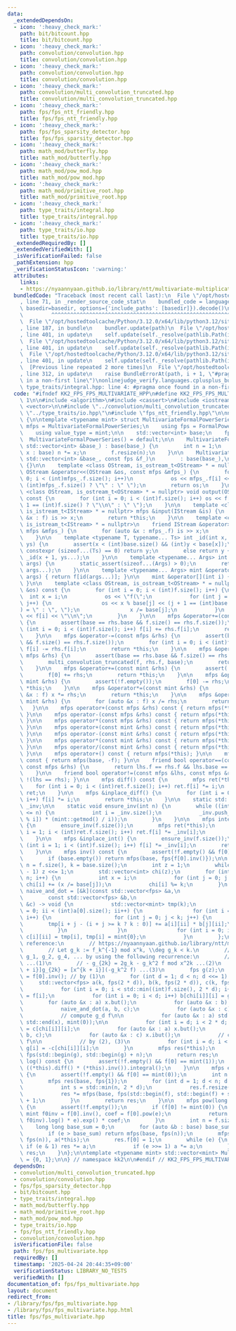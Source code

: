 ```yaml
---
data:
  _extendedDependsOn:
  - icon: ':heavy_check_mark:'
    path: bit/bitcount.hpp
    title: bit/bitcount.hpp
  - icon: ':heavy_check_mark:'
    path: convolution/convolution.hpp
    title: convolution/convolution.hpp
  - icon: ':heavy_check_mark:'
    path: convolution/convolution.hpp
    title: convolution/convolution.hpp
  - icon: ':heavy_check_mark:'
    path: convolution/multi_convolution_truncated.hpp
    title: convolution/multi_convolution_truncated.hpp
  - icon: ':heavy_check_mark:'
    path: fps/fps_ntt_friendly.hpp
    title: fps/fps_ntt_friendly.hpp
  - icon: ':heavy_check_mark:'
    path: fps/fps_sparsity_detector.hpp
    title: fps/fps_sparsity_detector.hpp
  - icon: ':heavy_check_mark:'
    path: math_mod/butterfly.hpp
    title: math_mod/butterfly.hpp
  - icon: ':heavy_check_mark:'
    path: math_mod/pow_mod.hpp
    title: math_mod/pow_mod.hpp
  - icon: ':heavy_check_mark:'
    path: math_mod/primitive_root.hpp
    title: math_mod/primitive_root.hpp
  - icon: ':heavy_check_mark:'
    path: type_traits/integral.hpp
    title: type_traits/integral.hpp
  - icon: ':heavy_check_mark:'
    path: type_traits/io.hpp
    title: type_traits/io.hpp
  _extendedRequiredBy: []
  _extendedVerifiedWith: []
  _isVerificationFailed: false
  _pathExtension: hpp
  _verificationStatusIcon: ':warning:'
  attributes:
    links:
    - https://nyaannyaan.github.io/library/ntt/multivariate-multiplication.hpp
  bundledCode: "Traceback (most recent call last):\n  File \"/opt/hostedtoolcache/Python/3.12.0/x64/lib/python3.12/site-packages/onlinejudge_verify/documentation/build.py\"\
    , line 71, in _render_source_code_stat\n    bundled_code = language.bundle(stat.path,\
    \ basedir=basedir, options={'include_paths': [basedir]}).decode()\n          \
    \         ^^^^^^^^^^^^^^^^^^^^^^^^^^^^^^^^^^^^^^^^^^^^^^^^^^^^^^^^^^^^^^^^^^^^^^^^^^^^^^^^^\n\
    \  File \"/opt/hostedtoolcache/Python/3.12.0/x64/lib/python3.12/site-packages/onlinejudge_verify/languages/cplusplus.py\"\
    , line 187, in bundle\n    bundler.update(path)\n  File \"/opt/hostedtoolcache/Python/3.12.0/x64/lib/python3.12/site-packages/onlinejudge_verify/languages/cplusplus_bundle.py\"\
    , line 401, in update\n    self.update(self._resolve(pathlib.Path(included), included_from=path))\n\
    \  File \"/opt/hostedtoolcache/Python/3.12.0/x64/lib/python3.12/site-packages/onlinejudge_verify/languages/cplusplus_bundle.py\"\
    , line 401, in update\n    self.update(self._resolve(pathlib.Path(included), included_from=path))\n\
    \  File \"/opt/hostedtoolcache/Python/3.12.0/x64/lib/python3.12/site-packages/onlinejudge_verify/languages/cplusplus_bundle.py\"\
    , line 401, in update\n    self.update(self._resolve(pathlib.Path(included), included_from=path))\n\
    \  [Previous line repeated 2 more times]\n  File \"/opt/hostedtoolcache/Python/3.12.0/x64/lib/python3.12/site-packages/onlinejudge_verify/languages/cplusplus_bundle.py\"\
    , line 312, in update\n    raise BundleErrorAt(path, i + 1, \"#pragma once found\
    \ in a non-first line\")\nonlinejudge_verify.languages.cplusplus_bundle.BundleErrorAt:\
    \ type_traits/integral.hpp: line 4: #pragma once found in a non-first line\n"
  code: "#ifndef KK2_FPS_FPS_MULTIVARIATE_HPP\n#define KK2_FPS_FPS_MULTIVARIATE_HPP\
    \ 1\n\n#include <algorithm>\n#include <cassert>\n#include <iostream>\n#include\
    \ <vector>\n\n#include \"../convolution/multi_convolution_truncated.hpp\"\n#include\
    \ \"../type_traits/io.hpp\"\n#include \"fps_ntt_friendly.hpp\"\n\nnamespace kk2\
    \ {\n\ntemplate <typename mint> struct MultivariateFormalPowerSeries {\n    using\
    \ mfps = MultivariateFormalPowerSeries;\n    using fps = FormalPowerSeriesNTTFriendly<mint>;\n\
    \    using value_type = mint;\n\n    std::vector<int> base;\n    fps f;\n\n  \
    \  MultivariateFormalPowerSeries() = default;\n\n    MultivariateFormalPowerSeries(const\
    \ std::vector<int> &base_) : base(base_) {\n        int n = 1;\n        for (int\
    \ x : base) n *= x;\n        f.resize(n);\n    }\n\n    MultivariateFormalPowerSeries(const\
    \ std::vector<int> &base_, const fps &f_)\n        : base(base_),\n          f(f_)\
    \ {}\n\n    template <class OStream, is_ostream_t<OStream> * = nullptr>\n    friend\
    \ OStream &operator<<(OStream &os, const mfps &mfps_) {\n        for (int i =\
    \ 0; i < (int)mfps_.f.size(); i++)\n            os << mfps_.f[i] << (i + 1 ==\
    \ (int)mfps_.f.size() ? \"\" : \" \");\n        return os;\n    }\n\n    template\
    \ <class OStream, is_ostream_t<OStream> * = nullptr> void output(OStream &os)\
    \ const {\n        for (int i = 0; i < (int)f.size(); i++) os << f[i] << (i +\
    \ 1 == (int)f.size() ? \"\\n\" : \" \");\n    }\n\n    template <class IStream,\
    \ is_istream_t<IStream> * = nullptr> mfps &input(IStream &is) {\n        for (auto\
    \ &x : f) is >> x;\n        return *this;\n    }\n\n    template <class IStream,\
    \ is_istream_t<IStream> * = nullptr>\n    friend IStream &operator>>(IStream &is,\
    \ mfps &mfps_) {\n        for (auto &x : mfps_.f) is >> x;\n        return is;\n\
    \    }\n\n    template <typename T, typename... Ts> int _id(int x, T y, Ts...\
    \ ys) {\n        assert(x < (int)base.size() && (int)y < base[x]);\n        if\
    \ constexpr (sizeof...(Ts) == 0) return y;\n        else return y + base[x] *\
    \ _id(x + 1, ys...);\n    }\n\n    template <typename... Args> int id(Args...\
    \ args) {\n        static_assert(sizeof...(Args) > 0);\n        return _id(0,\
    \ args...);\n    }\n\n    template <typename... Args> mint &operator()(Args...\
    \ args) { return f[id(args...)]; }\n\n    mint &operator[](int i) { return f[i];\
    \ }\n\n    template <class OStream, is_ostream_t<OStream> * = nullptr> void display(OStream\
    \ &os) const {\n        for (int i = 0; i < (int)f.size(); i++) {\n          \
    \  int x = i;\n            os << \"f(\";\n            for (int j = 0; j < (int)base.size();\
    \ j++) {\n                os << x % base[j] << (j + 1 == (int)base.size() ? \"\
    ) = \" : \", \");\n                x /= base[j];\n            }\n            os\
    \ << f[i] << \"\\n\";\n        }\n    }\n\n    mfps &operator+=(const mfps &rhs)\
    \ {\n        assert(base == rhs.base && f.size() == rhs.f.size());\n        for\
    \ (int i = 0; i < (int)f.size(); i++) f[i] += rhs.f[i];\n        return *this;\n\
    \    }\n\n    mfps &operator-=(const mfps &rhs) {\n        assert(base == rhs.base\
    \ && f.size() == rhs.f.size());\n        for (int i = 0; i < (int)f.size(); i++)\
    \ f[i] -= rhs.f[i];\n        return *this;\n    }\n\n    mfps &operator*=(const\
    \ mfps &rhs) {\n        assert(base == rhs.base && f.size() == rhs.f.size());\n\
    \        multi_convolution_truncated(f, rhs.f, base);\n        return *this;\n\
    \    }\n\n    mfps &operator+=(const mint &rhs) {\n        assert(!f.empty());\n\
    \        f[0] += rhs;\n        return *this;\n    }\n\n    mfps &operator-=(const\
    \ mint &rhs) {\n        assert(!f.empty());\n        f[0] -= rhs;\n        return\
    \ *this;\n    }\n\n    mfps &operator*=(const mint &rhs) {\n        for (auto\
    \ &x : f) x *= rhs;\n        return *this;\n    }\n\n    mfps &operator/=(const\
    \ mint &rhs) {\n        for (auto &x : f) x /= rhs;\n        return *this;\n \
    \   }\n\n    mfps operator+(const mfps &rhs) const { return mfps(*this) += rhs;\
    \ }\n\n    mfps operator-(const mfps &rhs) const { return mfps(*this) -= rhs;\
    \ }\n\n    mfps operator*(const mfps &rhs) const { return mfps(*this) *= rhs;\
    \ }\n\n    mfps operator+(const mint &rhs) const { return mfps(*this) += rhs;\
    \ }\n\n    mfps operator-(const mint &rhs) const { return mfps(*this) -= rhs;\
    \ }\n\n    mfps operator*(const mint &rhs) const { return mfps(*this) *= rhs;\
    \ }\n\n    mfps operator/(const mint &rhs) const { return mfps(*this) /= rhs;\
    \ }\n\n    mfps operator+() const { return mfps(*this); }\n\n    mfps operator-()\
    \ const { return mfps(base, -f); }\n\n    friend bool operator==(const mfps &lhs,\
    \ const mfps &rhs) {\n        return lhs.f == rhs.f && lhs.base == rhs.base;\n\
    \    }\n\n    friend bool operator!=(const mfps &lhs, const mfps &rhs) { return\
    \ !(lhs == rhs); }\n\n    mfps diff() const {\n        mfps ret(*this);\n    \
    \    for (int i = 0; i < (int)ret.f.size(); i++) ret.f[i] *= i;\n        return\
    \ ret;\n    }\n\n    mfps &inplace_diff() {\n        for (int i = 0; i < (int)f.size();\
    \ i++) f[i] *= i;\n        return *this;\n    }\n\n    static std::vector<mint>\
    \ _inv;\n\n    static void ensure_inv(int n) {\n        while ((int)_inv.size()\
    \ <= n) {\n            int i = _inv.size();\n            _inv.push_back((-_inv[mint::getmod()\
    \ % i]) * (mint::getmod() / i));\n        }\n    }\n\n    mfps integral() const\
    \ {\n        ensure_inv(f.size());\n        mfps ret(*this);\n        for (int\
    \ i = 1; i < (int)ret.f.size(); i++) ret.f[i] *= _inv[i];\n        return ret;\n\
    \    }\n\n    mfps &inplace_int() {\n        ensure_inv(f.size());\n        for\
    \ (int i = 1; i < (int)f.size(); i++) f[i] *= _inv[i];\n        return *this;\n\
    \    }\n\n    mfps inv() const {\n        assert(!f.empty() && f[0] != mint(0));\n\
    \        if (base.empty()) return mfps(base, fps{f[0].inv()});\n\n        int\
    \ n = f.size(), k = base.size();\n        int z = 1;\n        while (z < 2 * n\
    \ - 1) z <<= 1;\n        std::vector<int> chi(z);\n        for (int i = 0; i <\
    \ n; i++) {\n            int x = i;\n            for (int j = 0; j < k - 1; j++)\
    \ chi[i] += (x /= base[j]);\n            chi[i] %= k;\n        }\n        auto\
    \ naive_and_dot = [&k](const std::vector<fps> &a,\n                          \
    \        const std::vector<fps> &b,\n                                  std::vector<fps>\
    \ &c) -> void {\n            std::vector<mint> tmp(k);\n            for (int ii\
    \ = 0; ii < (int)a[0].size(); ii++) {\n                for (int i = 0; i < k;\
    \ i++) {\n                    for (int j = 0; j < k; j++) {\n                \
    \        tmp[i + j - (i + j >= k ? k : 0)] += a[i][ii] * b[j][ii];\n         \
    \           }\n                }\n                for (int i = 0; i < k; i++)\
    \ c[i][ii] = tmp[i], tmp[i] = mint{0};\n            }\n        };\n\n        //\
    \ reference:\n        // https://nyaannyaan.github.io/library/ntt/multivariate-multiplication.hpp\n\
    \        // Let g_k := f_k^{-1} mod x^k, \\deg g_k < k.\n        // Then we obtain\
    \ g_1, g_2, g_4, ... by using the following recurrence:\n        // - g_1 = (f_0)^{-1}\
    \ ...(1)\n        // - g_{2k} = 2g_k - g_k^2 f mod x^2k ...(2)\n        // - [x^{k\
    \ + i}]g_{2k} = [x^{k + i}](-g_k^2 f) ...(3)\n        fps g(z);\n        g[0]\
    \ = f[0].inv(); // by (1)\n        for (int d = 1; d < n; d <<= 1) {\n       \
    \     std::vector<fps> a(k, fps(2 * d)), b(k, fps(2 * d)), c(k, fps(2 * d));\n\
    \            for (int i = 0; i < std::min((int)f.size(), 2 * d); i++) a[chi[i]][i]\
    \ = f[i];\n            for (int i = 0; i < d; i++) b[chi[i]][i] = g[i];\n    \
    \        for (auto &x : a) x.but();\n            for (auto &x : b) x.but();\n\
    \            naive_and_dot(a, b, c);\n            for (auto &x : c) x.ibut();\n\
    \            // compute g_d f\n\n            for (auto &x : a) std::fill(std::begin(x),\
    \ std::end(x), mint(0));\n\n            for (int i = d; i < 2 * d; i++) a[chi[i]][i]\
    \ = c[chi[i]][i];\n            for (auto &x : a) x.but();\n            naive_and_dot(a,\
    \ b, c);\n            for (auto &x : c) x.ibut();\n            // compute g_d^2\
    \ f\n\n            // by (2), (3)\n            for (int i = d; i < 2 * d; i++)\
    \ g[i] = -c[chi[i]][i];\n        }\n        mfps res(*this);\n        res.f =\
    \ fps(std::begin(g), std::begin(g) + n);\n        return res;\n    }\n\n    mfps\
    \ log() const {\n        assert(!f.empty() && f[0] == mint(1));\n        return\
    \ ((*this).diff() * (*this).inv()).integral();\n    }\n\n    mfps exp() const\
    \ {\n        assert(!f.empty() && f[0] == mint(0));\n        int n = f.size();\n\
    \        mfps res(base, fps{1});\n        for (int d = 1; d < n; d <<= 1) {\n\
    \            int s = std::min(n, 2 * d);\n            res.f.resize(s, mint(0));\n\
    \            res *= mfps(base, fps(std::begin(f), std::begin(f) + s)) - res.log()\
    \ + 1;\n        }\n        return res;\n    }\n\n    mfps pow(long long e) const\
    \ {\n        assert(!f.empty());\n        if (f[0] != mint(0)) {\n           \
    \ mint f0inv = f[0].inv(), coef = f[0].pow(e);\n            return (((*this) *\
    \ f0inv).log() * e).exp() * coef;\n        }\n        int n = f.size();\n    \
    \    long long base_sum = 0;\n        for (auto &b : base) base_sum += b - 1;\n\
    \        if (e > base_sum) return mfps(base, fps(n));\n        mfps res(base,\
    \ fps(n)), a(*this);\n        res.f[0] = 1;\n        while (e) {\n           \
    \ if (e & 1) res *= a;\n            if (e >>= 1) a *= a;\n        }\n        return\
    \ res;\n    }\n};\n\ntemplate <typename mint> std::vector<mint> MultivariateFormalPowerSeries<mint>::_inv\
    \ = {0, 1};\n\n} // namespace kk2\n\n#endif // KK2_FPS_FPS_MULTIVARIATE_HPP\n"
  dependsOn:
  - convolution/multi_convolution_truncated.hpp
  - convolution/convolution.hpp
  - fps/fps_sparsity_detector.hpp
  - bit/bitcount.hpp
  - type_traits/integral.hpp
  - math_mod/butterfly.hpp
  - math_mod/primitive_root.hpp
  - math_mod/pow_mod.hpp
  - type_traits/io.hpp
  - fps/fps_ntt_friendly.hpp
  - convolution/convolution.hpp
  isVerificationFile: false
  path: fps/fps_multivariate.hpp
  requiredBy: []
  timestamp: '2025-04-24 20:44:35+09:00'
  verificationStatus: LIBRARY_NO_TESTS
  verifiedWith: []
documentation_of: fps/fps_multivariate.hpp
layout: document
redirect_from:
- /library/fps/fps_multivariate.hpp
- /library/fps/fps_multivariate.hpp.html
title: fps/fps_multivariate.hpp
---
```

